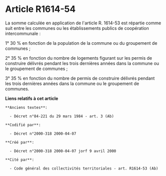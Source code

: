 # Article R1614-54

La somme calculée en application de l'article R. 1614-53 est répartie comme suit entre les communes ou les établissements
publics de coopération intercommunale :

1° 30 % en fonction de la population de la commune ou du groupement de communes ;

2° 35 % en fonction du nombre de logements figurant sur les permis de construire délivrés pendant les trois dernières années
dans la commune ou le groupement de communes ;

3° 35 % en fonction du nombre de permis de construire délivrés pendant les trois dernières années dans la commune ou le
groupement de communes.

**Liens relatifs à cet article**

	**Anciens textes**:

	  - Décret n°84-221 du 29 mars 1984 - art. 3 (Ab)

	**Codifié par**:

	  - Décret n°2000-318 2000-04-07

	**Créé par**:

	  - Décret n°2000-318 2000-04-07 jorf 9 avril 2000

	**Cité par**:

	  - Code général des collectivités territoriales - art. R1614-53 (Ab)
